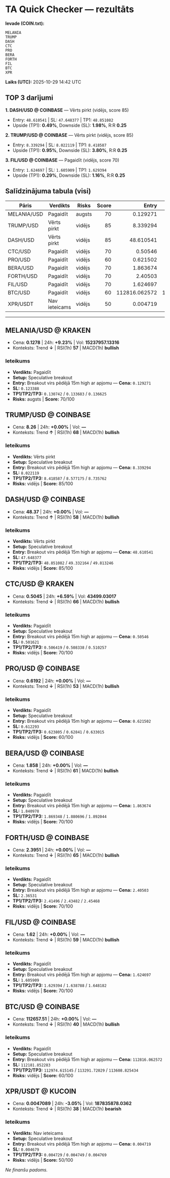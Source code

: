 # TA Quick Checker — rezultāts

**Ievade (COIN.txt):**
```
MELANIA 
TRUMP 
DASH
CTC
PRO
BERA
FORTH
FIL
BTC
XPR
```
**Laiks (UTC):** 2025-10-29 14:42 UTC

## TOP 3 darījumi
**1. DASH/USD @ COINBASE** — Vērts pirkt (vidējs, score 85)
- Entry: `48.610541` | SL: `47.648377` | TP1: `48.851082`
- Upside (TP1): **0.49%**, Downside (SL): **1.98%**, R:R **0.25**

**2. TRUMP/USD @ COINBASE** — Vērts pirkt (vidējs, score 85)
- Entry: `8.339294` | SL: `8.022119` | TP1: `8.418587`
- Upside (TP1): **0.95%**, Downside (SL): **3.80%**, R:R **0.25**

**3. FIL/USD @ COINBASE** — Pagaidīt (vidējs, score 70)
- Entry: `1.624697` | SL: `1.605909` | TP1: `1.629394`
- Upside (TP1): **0.29%**, Downside (SL): **1.16%**, R:R **0.25**

## Salīdzinājuma tabula (visi)
| Pāris | Verdikts | Risks | Score | Entry | SL | TP1 | Upside% | Downside% | R:R | RSI(1h) | MACD | 24h% | Cena |
|---|---|---|---:|---:|---:|---:|---:|---:|---:|---:|---|---:|---:|
| MELANIA/USD | Pagaidīt | augsts | 70 | 0.129271 | 0.123388 | 0.130742 | 1.14% | 4.55% | 0.25 | 57 | bullish | +9.23% | 0.1278 |
| TRUMP/USD | Vērts pirkt | vidējs | 85 | 8.339294 | 8.022119 | 8.418587 | 0.95% | 3.80% | 0.25 | 68 | bullish | +0.00% | 8.26 |
| DASH/USD | Vērts pirkt | vidējs | 85 | 48.610541 | 47.648377 | 48.851082 | 0.49% | 1.98% | 0.25 | 58 | bullish | +0.00% | 48.37 |
| CTC/USD | Pagaidīt | vidējs | 70 | 0.50546 | 0.501621 | 0.506419 | 0.19% | 0.76% | 0.25 | 66 | bullish | +6.59% | 0.5045 |
| PRO/USD | Pagaidīt | vidējs | 60 | 0.621502 | 0.612293 | 0.623805 | 0.37% | 1.48% | 0.25 | 53 | bullish | +0.00% | 0.6192 |
| BERA/USD | Pagaidīt | vidējs | 70 | 1.863674 | 1.840978 | 1.869348 | 0.30% | 1.22% | 0.25 | 61 | bullish | +0.00% | 1.858 |
| FORTH/USD | Pagaidīt | vidējs | 70 | 2.40503 | 2.36531 | 2.41496 | 0.41% | 1.65% | 0.25 | 65 | bullish | +0.00% | 2.3951 |
| FIL/USD | Pagaidīt | vidējs | 70 | 1.624697 | 1.605909 | 1.629394 | 0.29% | 1.16% | 0.25 | 59 | bullish | +0.00% | 1.62 |
| BTC/USD | Pagaidīt | vidējs | 60 | 112816.062572 | 112181.852283 | 112974.615145 | 0.14% | 0.56% | 0.25 | 40 | bullish | +0.00% | 112657.51 |
| XPR/USDT | Nav ieteicams | vidējs | 50 | 0.004719 | 0.004679 | 0.004729 | 0.21% | 0.85% | 0.25 | 38 | bearish | -3.05% | 0.0047089 |

---

## MELANIA/USD @ KRAKEN
- Cena: **0.1278** | 24h: **+9.23%** | Vol: **15237957.13316**
- Konteksts: Trend **↓** | RSI(1h) **57** | MACD(1h) **bullish**

### Ieteikums
- **Verdikts:** Pagaidīt
- **Setup:** Speculative breakout
- **Entry:** Breakout virs pēdējā 15m high ar apjomu  — **Cena:** `0.129271`
- **SL:** `0.123388`
- **TP1/TP2/TP3:** `0.130742` / `0.133683` / `0.136625`
- **Risks:** augsts | **Score:** 70/100

## TRUMP/USD @ COINBASE
- Cena: **8.26** | 24h: **+0.00%** | Vol: **—**
- Konteksts: Trend **↑** | RSI(1h) **68** | MACD(1h) **bullish**

### Ieteikums
- **Verdikts:** Vērts pirkt
- **Setup:** Speculative breakout
- **Entry:** Breakout virs pēdējā 15m high ar apjomu  — **Cena:** `8.339294`
- **SL:** `8.022119`
- **TP1/TP2/TP3:** `8.418587` / `8.577175` / `8.735762`
- **Risks:** vidējs | **Score:** 85/100

## DASH/USD @ COINBASE
- Cena: **48.37** | 24h: **+0.00%** | Vol: **—**
- Konteksts: Trend **↑** | RSI(1h) **58** | MACD(1h) **bullish**

### Ieteikums
- **Verdikts:** Vērts pirkt
- **Setup:** Speculative breakout
- **Entry:** Breakout virs pēdējā 15m high ar apjomu  — **Cena:** `48.610541`
- **SL:** `47.648377`
- **TP1/TP2/TP3:** `48.851082` / `49.332164` / `49.813246`
- **Risks:** vidējs | **Score:** 85/100

## CTC/USD @ KRAKEN
- Cena: **0.5045** | 24h: **+6.59%** | Vol: **43499.03017**
- Konteksts: Trend **↓** | RSI(1h) **66** | MACD(1h) **bullish**

### Ieteikums
- **Verdikts:** Pagaidīt
- **Setup:** Speculative breakout
- **Entry:** Breakout virs pēdējā 15m high ar apjomu  — **Cena:** `0.50546`
- **SL:** `0.501621`
- **TP1/TP2/TP3:** `0.506419` / `0.508338` / `0.510257`
- **Risks:** vidējs | **Score:** 70/100

## PRO/USD @ COINBASE
- Cena: **0.6192** | 24h: **+0.00%** | Vol: **—**
- Konteksts: Trend **↓** | RSI(1h) **53** | MACD(1h) **bullish**

### Ieteikums
- **Verdikts:** Pagaidīt
- **Setup:** Speculative breakout
- **Entry:** Breakout virs pēdējā 15m high ar apjomu  — **Cena:** `0.621502`
- **SL:** `0.612293`
- **TP1/TP2/TP3:** `0.623805` / `0.62841` / `0.633015`
- **Risks:** vidējs | **Score:** 60/100

## BERA/USD @ COINBASE
- Cena: **1.858** | 24h: **+0.00%** | Vol: **—**
- Konteksts: Trend **↓** | RSI(1h) **61** | MACD(1h) **bullish**

### Ieteikums
- **Verdikts:** Pagaidīt
- **Setup:** Speculative breakout
- **Entry:** Breakout virs pēdējā 15m high ar apjomu  — **Cena:** `1.863674`
- **SL:** `1.840978`
- **TP1/TP2/TP3:** `1.869348` / `1.880696` / `1.892044`
- **Risks:** vidējs | **Score:** 70/100

## FORTH/USD @ COINBASE
- Cena: **2.3951** | 24h: **+0.00%** | Vol: **—**
- Konteksts: Trend **↓** | RSI(1h) **65** | MACD(1h) **bullish**

### Ieteikums
- **Verdikts:** Pagaidīt
- **Setup:** Speculative breakout
- **Entry:** Breakout virs pēdējā 15m high ar apjomu  — **Cena:** `2.40503`
- **SL:** `2.36531`
- **TP1/TP2/TP3:** `2.41496` / `2.43482` / `2.45468`
- **Risks:** vidējs | **Score:** 70/100

## FIL/USD @ COINBASE
- Cena: **1.62** | 24h: **+0.00%** | Vol: **—**
- Konteksts: Trend **↓** | RSI(1h) **59** | MACD(1h) **bullish**

### Ieteikums
- **Verdikts:** Pagaidīt
- **Setup:** Speculative breakout
- **Entry:** Breakout virs pēdējā 15m high ar apjomu  — **Cena:** `1.624697`
- **SL:** `1.605909`
- **TP1/TP2/TP3:** `1.629394` / `1.638788` / `1.648182`
- **Risks:** vidējs | **Score:** 70/100

## BTC/USD @ COINBASE
- Cena: **112657.51** | 24h: **+0.00%** | Vol: **—**
- Konteksts: Trend **↓** | RSI(1h) **40** | MACD(1h) **bullish**

### Ieteikums
- **Verdikts:** Pagaidīt
- **Setup:** Speculative breakout
- **Entry:** Breakout virs pēdējā 15m high ar apjomu  — **Cena:** `112816.062572`
- **SL:** `112181.852283`
- **TP1/TP2/TP3:** `112974.615145` / `113291.72029` / `113608.825434`
- **Risks:** vidējs | **Score:** 60/100

## XPR/USDT @ KUCOIN
- Cena: **0.0047089** | 24h: **-3.05%** | Vol: **187835878.0362**
- Konteksts: Trend **↓** | RSI(1h) **38** | MACD(1h) **bearish**

### Ieteikums
- **Verdikts:** Nav ieteicams
- **Setup:** Speculative breakout
- **Entry:** Breakout virs pēdējā 15m high ar apjomu  — **Cena:** `0.004719`
- **SL:** `0.004679`
- **TP1/TP2/TP3:** `0.004729` / `0.004749` / `0.004769`
- **Risks:** vidējs | **Score:** 50/100

*Ne finanšu padoms.*
